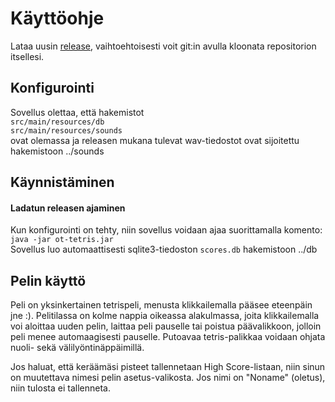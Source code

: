 # Käyttöohje
Lataa uusin [release](https://github.com/kordaniel/ot-harjoitustyo/releases), vaihtoehtoisesti voit git:in avulla kloonata repositorion itsellesi.

## Konfigurointi
Sovellus olettaa, että hakemistot  
```src/main/resources/db```  
```src/main/resources/sounds```  
ovat olemassa ja releasen mukana tulevat wav-tiedostot ovat sijoitettu hakemistoon ../sounds

## Käynnistäminen
#### Ladatun releasen ajaminen
Kun konfigurointi on tehty, niin sovellus voidaan ajaa suorittamalla komento:
```java -jar ot-tetris.jar```  
Sovellus luo automaattisesti sqlite3-tiedoston ```scores.db``` hakemistoon ../db

## Pelin käyttö
Peli on yksinkertainen tetrispeli, menusta klikkailemalla pääsee eteenpäin jne :).
Pelitilassa on kolme nappia oikeassa alakulmassa, joita klikkailemalla voi aloittaa uuden pelin, laittaa peli pauselle tai poistua päävalikkoon, jolloin peli menee automaagisesti pauselle. Putoavaa tetris-palikkaa voidaan ohjata nuoli- sekä välilyöntinäppäimillä.

Jos haluat, että keräämäsi pisteet tallennetaan High Score-listaan, niin sinun on muutettava nimesi pelin asetus-valikosta. Jos nimi on "Noname" (oletus), niin tulosta ei tallenneta.
